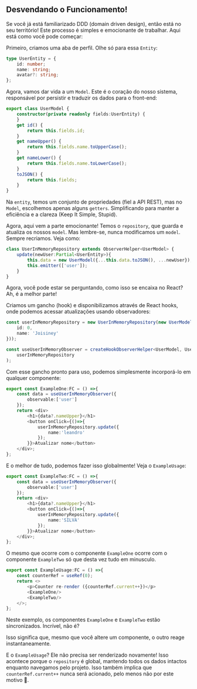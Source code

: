 ## Desvendando o Funcionamento!

Se você já está familiarizado DDD (domain driven design), então está no seu território! Este processo é simples e emocionante de trabalhar. Aqui está como você pode começar:

Primeiro, criamos uma aba de perfil. Olhe só para essa `Entity`:
```typescript
type UserEntity = {
    id: number;
    name: string;
    avatar?: string;
};
```

Agora, vamos dar vida a um `Model`. Este é o coração do nosso sistema, responsável por persistir e traduzir os dados para o front-end:

```typescript
export class UserModel {
    constructor(private readonly fields:UserEntity) {
    }
    get id() {
        return this.fields.id;
    }
    get nameUpper() {
        return this.fields.name.toUpperCase();
    }
    get nameLower() {
        return this.fields.name.toLowerCase();
    }
    toJSON() {
        return this.fields;
    }
}
```

Na `entity`, temos um conjunto de propriedades (fiel a API REST), mas no `Model`, escolhemos apenas alguns `getters`. Simplificando para manter a eficiência e a clareza (Keep It Simple, Stupid).

Agora, aqui vem a parte emocionante! Temos o `repository`, que guarda e atualiza os nossos `model`. Mas lembre-se, nunca modificamos um `model`. Sempre recriamos. Veja como:
```typescript
class UserInMemoryRepository extends ObserverHelper<UserModel> {
    update(newUser:Partial<UserEntity>){
        this.data = new UserModel({...this.data.toJSON(), ...newUser});
        this.emitter(['user']);
    }
}
```

Agora, você pode estar se perguntando, como isso se encaixa no React? Ah, é a melhor parte!

Criamos um gancho (hook) e disponibilizamos através de React hooks, onde podemos acessar atualizações usando observadores:

```typescript
const userInMemoryRepository = new UserInMemoryRepository(new UserModel({
    id: 0,
    name: 'Joisiney'
}));

const useUserInMemoryObserver = createHookObserverHelper<UserModel, UserInMemoryRepository>(
    userInMemoryRepository
);
```
Com esse gancho pronto para uso, podemos simplesmente incorporá-lo em qualquer componente:

```typescript
export const ExampleOne:FC = () =>{
    const data = useUserInMemoryObserver({
        observable:['user']
    });
    return <div>
        <h1>{data?.nameUpper}</h1>
        <button onClick={()=>{
            userInMemoryRepository.update({
                name:'leandro'
            });
        }}>Atualizar nome</button>
    </div>;
};
```
E o melhor de tudo, podemos fazer isso globalmente! Veja o `ExampleUsage`:

```typescript
export const ExampleTwo:FC = () =>{
    const data = useUserInMemoryObserver({
        observable:['user']
    });
    return <div>
        <h1>{data?.nameUpper}</h1>
        <button onClick={()=>{
            userInMemoryRepository.update({
                name:'SILVA'
            });
        }}>Atualizar nome</button>
    </div>;
};
```
O mesmo que ocorre com o componente `ExampleOne` ocorre com o componente `ExampleTwo` só que desta vez tudo em minusculo.

```typescript
export const ExampleUsage:FC = () =>{
    const counterRef = useRef(0);
    return <>
        <p>Counter re-render ({counterRef.current++})</p>
        <ExampleOne/>
        <ExampleTwo/>
    </>;
};
```

Neste exemplo, os componentes `ExampleOne` e `ExampleTwo` estão sincronizados. Incrível, não é?

Isso significa que, mesmo que você altere um componente, o outro reage instantaneamente.

E o `ExampleUsage`? Ele não precisa ser renderizado novamente! Isso acontece porque o `repository` é global, mantendo todos os dados intactos enquanto navegamos pelo projeto. Isso também implica que `counterRef.current++` nunca será acionado, pelo menos não por este motivo 🚀.